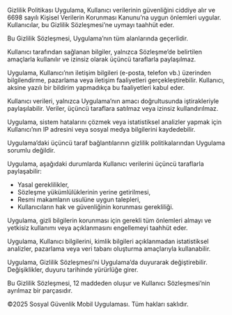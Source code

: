 Gizlilik Politikası
Uygulama, Kullanıcı verilerinin güvenliğini ciddiye alır ve 6698 sayılı Kişisel Verilerin Korunması Kanunu’na uygun önlemleri uygular. Kullanıcılar, bu Gizlilik Sözleşmesi’ne uymayı taahhüt eder.

Bu Gizlilik Sözleşmesi, Uygulama’nın tüm alanlarında geçerlidir.

Kullanıcı tarafından sağlanan bilgiler, yalnızca Sözleşme’de belirtilen amaçlarla kullanılır ve izinsiz olarak üçüncü taraflarla paylaşılmaz.

Uygulama, Kullanıcı’nın iletişim bilgileri (e-posta, telefon vb.) üzerinden bilgilendirme, pazarlama veya iletişim faaliyetleri gerçekleştirebilir. Kullanıcı, aksine yazılı bir bildirim yapmadıkça bu faaliyetleri kabul eder.

Kullanıcı verileri, yalnızca Uygulama’nın amacı doğrultusunda iştirakleriyle paylaşılabilir. Veriler, üçüncü taraflara satılmaz veya izinsiz kullandırılmaz.

Uygulama, sistem hatalarını çözmek veya istatistiksel analizler yapmak için Kullanıcı’nın IP adresini veya sosyal medya bilgilerini kaydedebilir.

Uygulama’daki üçüncü taraf bağlantılarının gizlilik politikalarından Uygulama sorumlu değildir.

Uygulama, aşağıdaki durumlarda Kullanıcı verilerini üçüncü taraflarla paylaşabilir:
- Yasal gereklilikler,
- Sözleşme yükümlülüklerinin yerine getirilmesi,
- Resmi makamların usulüne uygun talepleri,
- Kullanıcıların hak ve güvenliğinin korunması gerekliliği.

Uygulama, gizli bilgilerin korunması için gerekli tüm önlemleri almayı ve yetkisiz kullanımı veya açıklanmasını engellemeyi taahhüt eder.

Uygulama, Kullanıcı bilgilerini, kimlik bilgileri açıklanmadan istatistiksel analizler, pazarlama veya veri tabanı oluşturma amaçlarıyla kullanabilir.

Uygulama, Gizlilik Sözleşmesi’ni Uygulama’da duyurarak değiştirebilir. Değişiklikler, duyuru tarihinde yürürlüğe girer.

Bu Gizlilik Sözleşmesi, 12 maddeden oluşur ve Kullanıcı Sözleşmesi’nin ayrılmaz bir parçasıdır.

©2025 Sosyal Güvenlik Mobil Uygulaması.
Tüm hakları saklıdır.
